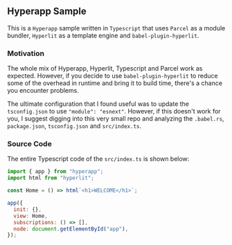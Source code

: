 ## Hyperapp Sample

This is a `Hyperapp` sample written in `Typescript` that uses `Parcel` as a module bundler, `Hyperlit` as a template engine and `babel-plugin-hyperlit`.

### Motivation

The whole mix of Hyperapp, Hyperlit, Typescript and Parcel work as expected. However, if you decide to use `babel-plugin-hyperlit` to reduce some of the overhead in runtime and bring it to build time, there's a chance you encounter problems.

The ultimate configuration that I found useful was to update the `tsconfig.json` to use `"module": "esnext"`. However, if this doesn't work for you, I suggest digging into this very small repo and analyzing the `.babel.rs`, `package.json`, `tsconfig.json` and `src/index.ts`.

### Source Code

The entire Typescript code of the `src/index.ts` is shown below:

```js
import { app } from "hyperapp";
import html from "hyperlit";

const Home = () => html`<h1>WELCOME</h1>`;

app({
  init: {},
  view: Home,
  subscriptions: () => [],
  node: document.getElementById("app"),
});
```
